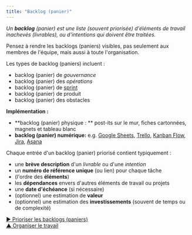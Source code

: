 ```yaml
---
title: "Backlog (panier)"
---
```



_Un **backlog** (panier) est une liste (souvent priorisée) d'éléments de travail inachevés (livrables), ou d'intentions qui doivent être traitées._

Pensez à rendre les backlogs (paniers) visibles, pas seulement aux membres de l'équipe, mais aussi à toute l'organisation.

Les types de backlog (paniers) incluent :

- backlog (panier) de <dfn data-info="Gouvernance: L&apos;acte de fixer des objectifs et de prendre et de modifier des décisions qui guident les gens pour les accomplir.">gouvernance</dfn>
- backlog (panier) des <dfn data-info="Opérations: Faire le travail et organiser les activités quotidiennes selon les contraintes définies par la gouvernance.">opérations</dfn>
- backlog (panier) de [sprint](planning-and-review-meetings.html)
- backlog (panier) de produit
- backlog (panier) des obstacles

**Implémentation :**

- **backlog (panier) physique : ** post-its sur le mur, fiches cartonnées, magnets et tableau blanc
- **backlog (panier) numérique:** e.g. [Google Sheets](https://www.google.com/sheets/about/), [Trello](https://trello.com/), [Kanban Flow](https://kanbanflow.com/), [Jira](https://www.atlassian.com/software/jira), [Asana](https://asana.com/)

Chaque entrée d'un backlog (panier) priorisé contient typiquement :

- une **brève description** d'un <dfn data-info="Livrable: Un produit, un service, un composant ou un matériel fourni en réponse à une intention organisationnelle.">livrable</dfn> ou d'une <dfn data-info="Moteur organisationnel: Une intention est le motif d’une personne ou d’un groupe à répondre à une situation particulière. Une intention est considérée comme une **intention organisationnelle** si y répondre aiderait l’organisation à générer de la valeur, à éliminer du gaspillage ou à éviter des dégâts.">intention</dfn>
- un **numéro de référence unique** (ou lien) pour chaque tâche
- (l'ordre des **éléments**)
- les **dépendances** envers d'autres éléments de travail ou projets
- une **date d'échéance** (si nécessaire)
- (optionnel) une estimation de **valeur** 
- (optionnel) une estimation des **investissements** (souvent de temps ou de complexité)

[&#9654; Prioriser les backlogs (paniers)](prioritize-backlogs.html)<br/>[&#9650; Organiser le travail](organizing-work.html)

